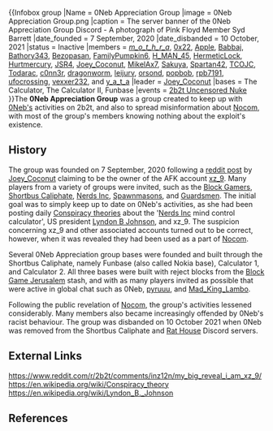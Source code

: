 {{Infobox group
|Name = 0Neb Appreciation Group
|image = 0Neb Appreciation Group.png
|caption = The server banner of the 0Neb Appreciation Group Discord - A photograph of Pink Floyd Member Syd Barrett
|date_founded = 7 September, 2020
|date_disbanded = 10 October, 2021
|status = Inactive
|members = [_m_o_t_h_r_a_](https://2b2t.miraheze.org/wiki/_m_o_t_h_r_a_), [0x22](https://2b2t.miraheze.org/wiki/0x22), [Apple](https://2b2t.miraheze.org/wiki/Apple), [Babbaj](https://2b2t.miraheze.org/wiki/Babbaj), [Bathory343](https://2b2t.miraheze.org/wiki/Bathory343), [Bezopasan](https://2b2t.miraheze.org/wiki/Bezopasan), [FamilyPumpkin6](https://2b2t.miraheze.org/wiki/FamilyPumpkin6), [H_MAN_45](https://2b2t.miraheze.org/wiki/H_MAN_45), [HermeticLock](https://2b2t.miraheze.org/wiki/HermeticLock), [Hurtmercury](https://2b2t.miraheze.org/wiki/Hurtmercury), [JSR4](https://2b2t.miraheze.org/wiki/JSR4), [Joey_Coconut](https://2b2t.miraheze.org/wiki/Joey_Coconut), [MikelAx7](https://2b2t.miraheze.org/wiki/MikelAx7), [Sakuya](https://2b2t.miraheze.org/wiki/Sakuya), [Spartan42](https://2b2t.miraheze.org/wiki/Spartan42), [TCOJC](https://2b2t.miraheze.org/wiki/TCOJC), [Todarac](https://2b2t.miraheze.org/wiki/Todarac), [c0nn3r](https://2b2t.miraheze.org/wiki/c0nn3r), [dragonworm](https://2b2t.miraheze.org/wiki/dragonworm), [leijurv](https://2b2t.miraheze.org/wiki/leijurv), [orsond](https://2b2t.miraheze.org/wiki/orsond), [popbob](https://2b2t.miraheze.org/wiki/popbob), [rpb7191](https://2b2t.miraheze.org/wiki/rpb7191), [ufocrossing](https://2b2t.miraheze.org/wiki/ufocrossing), [vexxer232](https://2b2t.miraheze.org/wiki/vexxer232), and [y_a_t_a](https://2b2t.miraheze.org/wiki/y_a_t_a)
|leader = [Joey_Coconut](https://2b2t.miraheze.org/wiki/Joey_Coconut)
|bases = The Calculator, The Calculator II, Funbase
|events = [2b2t Uncensored Nuke](https://2b2t.miraheze.org/wiki/2b2t_Uncensored#Raid)
}}The **0Neb Appreciation Group** was a group created to keep up with [0Neb's](https://2b2t.miraheze.org/wiki/0Neb) activities on 2b2t, and also to spread misinformation about [Nocom](https://2b2t.miraheze.org/wiki/Nocom), with most of the group's members knowing nothing about the exploit's existence.
## History
The group was founded on 7 September, 2020 following a [reddit post](https://www.reddit.com/r/2b2t/comments/inz12n/my_big_reveal_i_am_xz_9/) by [Joey_Coconut](https://2b2t.miraheze.org/wiki/Joey_Coconut) claiming to be the owner of the AFK account [xz_9](https://2b2t.miraheze.org/wiki/xz_9). Many players from a variety of groups were invited, such as the [Block Gamers](https://2b2t.miraheze.org/wiki/Block_Gamers), [Shortbus Caliphate](https://2b2t.miraheze.org/wiki/Shortbus_Caliphate), [Nerds Inc](https://2b2t.miraheze.org/wiki/Nerds_Inc), [Spawnmasons](https://2b2t.miraheze.org/wiki/Spawnmasons), and [Guardsmen](https://2b2t.miraheze.org/wiki/Guardsmen). The initial goal was to simply keep up to date on 0Neb's activities, as she had been posting daily [Conspiracy theories](https://en.wikipedia.org/wiki/Conspiracy_theory) about the '[Nerds Inc](https://2b2t.miraheze.org/wiki/Nerds_Inc) mind control calculator', US president [Lyndon B Johnson](https://en.wikipedia.org/wiki/Lyndon_B._Johnson), and xz_9. The suspicion concerning xz_9 and other associated accounts turned out to be correct, however, when it was revealed they had been used as a part of [Nocom](https://2b2t.miraheze.org/wiki/Nocom).

Several 0Neb Appreciation group bases were founded and built through the Shortbus Caliphate, namely Funbase (also called Nokia base), Calculator 1, and Calculator 2. All three bases were built with reject blocks from the [Block Game Jerusalem](https://2b2t.miraheze.org/wiki/Block_Game_Jerusalem) stash, and with as many players invited as possible that were active in global chat such as 0Neb, [pyruuu](https://2b2t.miraheze.org/wiki/pyruuu), and [Mad_King_Lambo](https://2b2t.miraheze.org/wiki/Mad_King_Lambo).

Following the public revelation of [Nocom](https://2b2t.miraheze.org/wiki/Nocom), the group's activities lessened considerably. Many members also became increasingly offended by 0Neb's racist behaviour. The group was disbanded on 10 October 2021 when 0Neb was removed from the Shortbus Caliphate and [Rat House](https://2b2t.miraheze.org/wiki/Rat_House) Discord servers.

## External Links
https://www.reddit.com/r/2b2t/comments/inz12n/my_big_reveal_i_am_xz_9/<br>
https://en.wikipedia.org/wiki/Conspiracy_theory <br>
https://en.wikipedia.org/wiki/Lyndon_B._Johnson <br>

## References